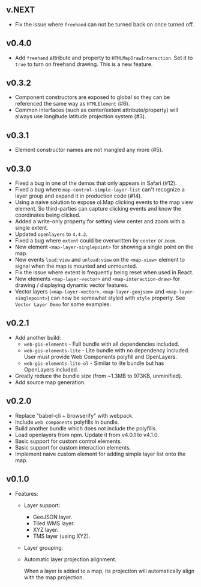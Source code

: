 ## v.NEXT

- Fix the issue where `freehand` can not be turned back on once turned off.

## v0.4.0

- Add `freehand` attribute and property to `HTMLMapDrawInteraction`. Set it to `true` to turn on freehand drawing. This is a new feature.

## v0.3.2

- Component constructors are exposed to global so they can be referenced the same way as `HTMLElement` (#6).
- Common interfaces (such as center/extent attribute/property) will always use longitude latitude projection system (#3).

## v0.3.1

- Element constructor names are not mangled any more (#5).

## v0.3.0

- Fixed a bug in one of the demos that only appears in Safari (#12).
- Fixed a bug where `map-control-simple-layer-list` can't recognize a layer group and expand it in production code (#14).
- Using a naive solution to expose ol.Map clicking events to the map view element. So third-parties can capture clicking events and know the coordinates being clicked.
- Added a write-only property for setting view center and zoom with a single extent.
- Updated `openlayers` to `4.4.2`.
- Fixed a bug where `extent` could be overwritten by `center` or `zoom`.
- New element `<map-layer-singlepoint>` for showing a single point on the map.
- New events `load:view` and `unload:view` on the `<map-view>` element to signal when the map is mounted and unmounted.
- Fix the issue where extent is frequently being reset when used in React.
- New elements `<map-layer-vector>` and `<map-interaction-draw>` for drawing / displaying dynamic vector features.
- Vector layers (`<map-layer-vector>`, `<map-layer-geojson>` and `<map-layer-singlepoint>`) can now be somewhat styled with `style` property. See `Vector Layer Demo` for some examples.

## v0.2.1

- Add another build:
    - `web-gis-elements` - Full bundle with all dependencies included.
    - `web-gis-elements-lite` - Lite bundle with no dependency included. User must provide Web Components polyfill and OpenLayers.
    - `web-gis-elements-lite-ol` - Similar to lite bundle but has OpenLayers included.
- Greatly reduce the bundle size (from ~1.3MB to 973KB, unminified).
- Add source map generation.

## v0.2.0

- Replace "babel-cli + browserify" with webpack.
- Include `web components` polyfills in bundle.
- Build another bundle which does not include the polyfills.
- Load openlayers from npm. Update it from v4.0.1 to v4.1.0.
- Basic support for custom control elements.
- Basic support for custom interaction elements.
- Implement naive custom element for adding simple layer list onto the map.

## v0.1.0

- Features:
    - Layer support:
        - GeoJSON layer.
        - Tiled WMS layer.
        - XYZ layer.
        - TMS layer (using XYZ).
    - Layer grouping.
    - Automatic layer projection alignment.

        When a layer is added to a map, its projection will automatically align with the map projection.

